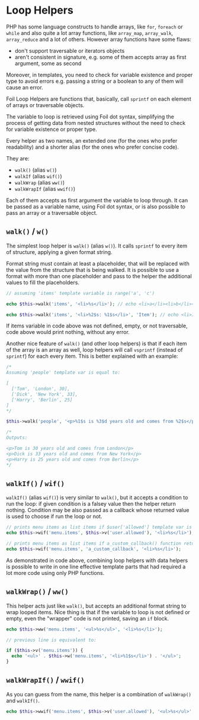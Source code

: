 <!--
currentMenu: "loophelpers"
currentSection: "Functions"
title: "Loop Helpers"
-->

# Loop Helpers

PHP has some language constructs to handle arrays, like `for`, `foreach` or `while` and also quite a lot array functions, like `array_map`, `array_walk`, `array_reduce` and a lot of others.
However array functions have some flaws:
- don't support traversable or iterators objects
- aren't consistent in signature, e.g. some of them accepts array as first argument, some as second

Moreover, in templates, you need to check for variable existence and proper type to avoid errors e.g. passing a string or a boolean to any of them will cause an error.

Foil Loop Helpers are functions that, basically, call `sprintf` on each element of arrays or traversable objects.

The variable to loop is retrieved using Foil dot syntax, simplifying the process of getting data from nested structures without the need to check for variable existence or proper type.

Every helper as two names, an extended one (for the ones who prefer readability) and a shorter alias (for the ones who prefer concise code).

They are:

- `walk()` (alias `w()`)
- `walkIf` (alias `wif()`)
- `walkWrap` (alias `ww()`)
- `walkWrapIf` (alias `wwif()`)

Each of them accepts as first argument the variable to loop through.
It can be passed as a variable name, using Foil dot syntax, or is also possible to pass an array or a traversable object.

## `walk()` / `w()`

The simplest loop helper is `walk()` (alias `w()`). It calls `sprintf` to every item of structure, applying a given format string.

Format string must contain at least a placeholder, that will be replaced with the value from the structure that is being walked.
It is possible to use a format with more than one placeholder and pass to the helper the additional values to fill the placeholders.

```php
// assuming 'items' template variable is range('a', 'c')

echo $this->walk('items', '<li>%s</li>'); // echo <li>a</li><li>b</li><li>c</li>

echo $this->walk('items', '<li>%2$s: %1$s</li>', 'Item'); // echo <li>Item: a</li><li>Item: b</li><li>Item: c</li>
```

If items variable in code above was not defined, empty, or not traversable, code above would print nothing, without any error.

Another nice feature of `walk()` (and other loop helpers) is that if each item of the array is an array as well, loop helpers will call `vsprintf` (instead of `sprintf`) for each every item. This is better explained with an example:

```php
/*
Assuming 'people' template var is equal to:

[
  ['Tom', 'London', 30],
  ['Dick', 'New York', 33],
  ['Harry', 'Berlin', 25]
]
*/

$this->walk('people', '<p>%1$s is %3$d years old and comes from %2$s</p>');

/*
Outputs:

<p>Tom is 30 years old and comes from London</p>
<p>Dick is 33 years old and comes from New York</p>
<p>Harry is 25 years old and comes from Berlin</p>
*/
```

## `walkIf()` / `wif()`

`walkIf()` (alias `wif()`) is very similar to `walk()`, but it accepts a condition to run the loop: if given condition is a falsey value
then the helper return nothing. Condition may be also passed as a callback whose returned value is used to choose if run the loop or not.

```php
// prints menu items as list items if $user['allowed'] template var is true
echo $this->wif('menu.items', $this->v('user.allowed'), '<li>%s</li>');

// prints menu items as list items if a_custom_callback() function returns true
echo $this->wif('menu.items', 'a_custom_callback', '<li>%s</li>');
```

As demonstrated in code above, combining loop helpers with data helpers is possible to write in one line effective template parts that had required
a lot more code using only PHP functions.

## `walkWrap()` / `ww()`

This helper acts just like `walk()`, but accepts an additional format string to wrap looped items.
Nice thing is that if the variable to loop is not defined or empty, even the "wrapper" code is not printed, saving an `if` block.

```php
echo $this->ww('menu.items', '<ul>%s</ul>', '<li>%s</li>');

// previous line is equivalent to:

if ($this->v('menu.items')) {
  echo '<ul>' . $this->w('menu.items', '<li>%1$s</li>') . '</ul>';
}
```


## `walkWrapIf()` / `wwif()`

As you can guess from the name, this helper is a combination of `walkWrap()` and `walkIf()`.

```php
echo $this->wwif('menu.items', $this->v('user.allowed'), '<ul>%s</ul>', '<li>%s</li>');
```
